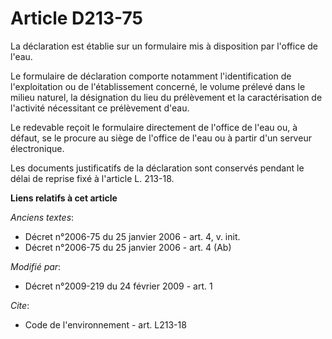 # Article D213-75

La déclaration est établie sur un formulaire mis à disposition par l'office de l'eau. 

Le formulaire de déclaration comporte notamment l'identification de l'exploitation ou de l'établissement concerné, le volume
prélevé dans le milieu naturel, la désignation du lieu du prélèvement et la caractérisation de l'activité nécessitant ce
prélèvement d'eau. 

Le redevable reçoit le formulaire directement de l'office de l'eau ou, à défaut, se le procure au siège de l'office de l'eau
ou à partir d'un serveur électronique. 

Les documents justificatifs de la déclaration sont conservés pendant le délai de reprise fixé à l'article L. 213-18.

**Liens relatifs à cet article**

_Anciens textes_:

  - Décret n°2006-75 du 25 janvier 2006 - art. 4, v. init.
  - Décret n°2006-75 du 25 janvier 2006 - art. 4 (Ab)

_Modifié par_:

  - Décret n°2009-219 du 24 février 2009 - art. 1

_Cite_:

  - Code de l'environnement - art. L213-18
